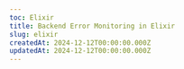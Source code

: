 ```yaml
---
toc: Elixir
title: Backend Error Monitoring in Elixir
slug: elixir
createdAt: 2024-12-12T00:00:00.000Z
updatedAt: 2024-12-12T00:00:00.000Z
---
```

